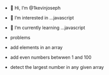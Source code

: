 - 👋 Hi, I’m @1kevinjoseph
- 👀 I’m interested in ...javascript
- 🌱 I’m currently learning ...javascript
- problems

 - add elements in an array
- add even numbers betwwen 1 and 100
- detect the largest number in any given array

